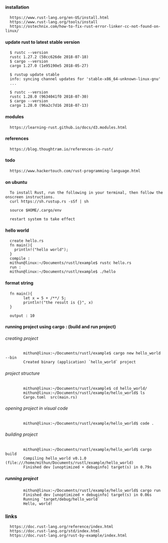 #### installation
      https://www.rust-lang.org/en-US/install.html
      https://www.rust-lang.org/tools/install
      https://ostechnix.com/how-to-fix-rust-error-linker-cc-not-found-on-linux/
      
#### update rust to latest stable version

      $ rustc --version
      rustc 1.27.2 (58cc626de 2018-07-18)
      $ cargo --version
      cargo 1.27.0 (1e95190e5 2018-05-27)

      $ rustup update stable
      info: syncing channel updates for 'stable-x86_64-unknown-linux-gnu'
      ...

      $ rustc --version
      rustc 1.28.0 (9634041f0 2018-07-30)
      $ cargo --version
      cargo 1.28.0 (96a2c7d16 2018-07-13)



      
#### modules 

      https://learning-rust.github.io/docs/d3.modules.html

#### references 

      https://blog.thoughtram.io/references-in-rust/

#### todo

      https://www.hackertouch.com/rust-programming-language.html

#### on ubuntu
      To install Rust, run the following in your terminal, then follow the onscreen instructions.
      curl https://sh.rustup.rs -sSf | sh
      
      source $HOME/.cargo/env
      
      restart system to take effect


#### hello world
      create hello.rs
      fn main(){
        println!("hello world");
      }
      compile : 
      mithun@linux:~/Documents/rustl/example$ rustc hello.rs
      run : 
      mithun@linux:~/Documents/rustl/example$ ./hello

#### format string
      fn main(){
            let x = 5 + /**/ 5;
            println!("the result is {}", x)
      }
      
      output : 10

#### running project using cargo : (build and run project)
      
######      creating project
            mithun@linux:~/Documents/rustl/example$ cargo new hello_world --bin
            Created binary (application) `hello_world` project
      
######      project structure      
            mithun@linux:~/Documents/rustl/example$ cd hello_world/
            mithun@linux:~/Documents/rustl/example/hello_world$ ls
            Cargo.toml  src(main.rs)
      
######      opening project in visual code
            mithun@linux:~/Documents/rustl/example/hello_world$ code .
      
######      building project
            mithun@linux:~/Documents/rustl/example/hello_world$ cargo build
            Compiling hello_world v0.1.0 (file:///home/mithun/Documents/rustl/example/hello_world)
            Finished dev [unoptimized + debuginfo] target(s) in 0.79s

#####       running project
            mithun@linux:~/Documents/rustl/example/hello_world$ cargo run
            Finished dev [unoptimized + debuginfo] target(s) in 0.06s                   
            Running `target/debug/hello_world`
            Hello, world!
            
            
            
### links
      https://doc.rust-lang.org/reference/index.html
      https://doc.rust-lang.org/std/index.html
      https://doc.rust-lang.org/rust-by-example/index.html
